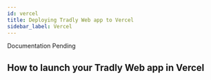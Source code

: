 ```yaml
---
id: vercel
title: Deploying Tradly Web app to Vercel
sidebar_label: Vercel
---
```


Documentation Pending

## How to launch your Tradly Web app in Vercel

